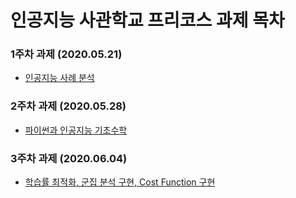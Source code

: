 # 인공지능 사관학교 프리코스 과제 목차
### 1주차 과제 (2020.05.21)
- [인공지능 사례 분석](https://github.com/kimny22/AI-Education/blob/master/1%EC%A3%BC%EC%B0%A8_%EA%B3%BC%EC%A0%9C.ipynb)
### 2주차 과제 (2020.05.28)
- [파이썬과 인공지능 기초수학](https://github.com/kimny22/AI-Education/blob/master/2%EC%A3%BC%EC%B0%A8%EA%B3%BC%EC%A0%9C.ipynb)
### 3주차 과제 (2020.06.04)
- [학습률 최적화, 군집 분석 구현, Cost Function 구현](https://github.com/kimny22/AI-Education/blob/master/3%EC%A3%BC%EC%B0%A8%EA%B3%BC%EC%A0%9C.ipynb)
